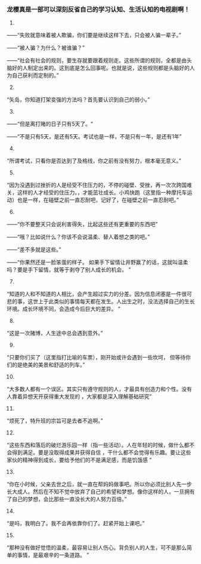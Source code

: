 ### 龙樱真是一部可以深刻反省自己的学习认知、生活认知的电视剧啊！



1. 

——“失败就意味着被人欺骗，你们要是继续这样下去，只会被人骗一辈子。”

——“被人骗？为什么？被谁骗？”

——“社会有社会的规则，要生存就要跟着规则走。这些所谓的规则，全都是由头脑好的人制定出来的。这到底是怎么回事呢。也就是说，这些规则都是头脑好的人为自己获利而定制的。”



2. 

“矢岛，你知道打架变强的方法吗？首先要认识到自己的弱小。”



3. 

——“但是离打赌的日子只有5天了。“

——“不是只有5天，是还有5天。考试也是一样，不是只有一年，是还有1年”

 

4. 

“所谓考试，只看你是否达到了及格线，你之前有没有努力，根本毫无意义。”

 

5. 

“因为没遇到过挫折的人是经受不住压力的，不停的碰壁、受挫，再一次次跨国难关，这样的人才经受的住压力。，才能茁壮成长。小鸡快跑（这里指一种摩托车运动）也是一样，在碰壁之前一直忍耐吧，记好了，在碰壁之前一直忍耐吧。”

 

6. 

——“你不要整天只会说利害得失，比起这些还有更重要的东西吧”

——“哦？比如说什么？你该不会说温柔、替人着想之类的吧。”

——“差不多就是这些。”

——“你果然还是一脸笨蛋的样子。 如果手下留情让井野赢了的话，这就叫温柔吗？要是手下留情，就等于剥夺了别人成长的机会。 ”

 

7. 

“知道的人和不知道的人相比，会产生超过实力的分差。因为信息闭塞是一件很可悲的事，这世上于此类似的事情每天都在发生。人出生之时，没法选择自己的生长环境。成长环境不同，会造成今后巨大的差异。 ”

 

8. 

“这是一次赌博，人生途中总会遇到意外。”



9. 

“只要你们买了（这里指打比喻的车票），刚开始或许会遇到一些坎坷， 但等待你们的是绝美的美景和舒适的列车。”

 

10. 

“大多数人都有一个误区。其实只有遵守规则的人，才最具有创造力和个性。没有人靠着异想天开获得重大发现的 ，大家都是深入理解基础研究”



11. 

“烦死了，特升班的宗旨可是去者不追啊。”



12.  

“这些东西和落后的破烂游乐园一样（指一些活动）。人在年轻的时候，做什么都不会得到满足。要是没取得成果并获得自信 ，干什么都不会觉得有乐趣。要让这些家伙的精神得到成长，要给予他们的不是满足感，而是饥饿感 ”

 

13. 

“你在小时候，父亲去世之后，就一直在帮妈妈做事吧。所以你必须比别人先一步长大成人。然后在不知不觉中放弃了自己的希望和梦想。像你这样的人，一旦拥有了自己的梦想，会比那些一直没长大的人努力百倍。”



14.  

“是吗，我明白了。我不会再依靠你们了。赶紧开始上课吧。”

 

15. 

“那种没有做好觉悟的温柔，最容易让别人伤心。背负别人的人生，可不是那么简单的事情，是最艰辛的一条道路。 ”

 
